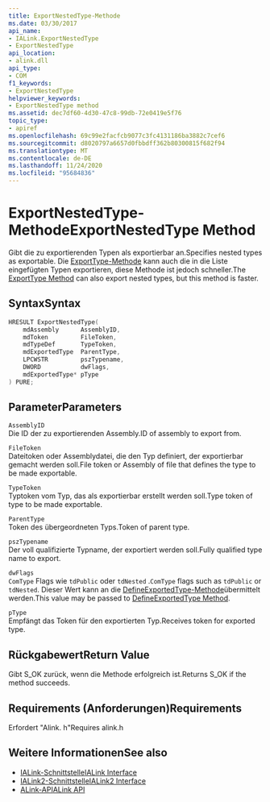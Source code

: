 ```yaml
---
title: ExportNestedType-Methode
ms.date: 03/30/2017
api_name:
- IALink.ExportNestedType
- ExportNestedType
api_location:
- alink.dll
api_type:
- COM
f1_keywords:
- ExportNestedType
helpviewer_keywords:
- ExportNestedType method
ms.assetid: dec7df60-4d30-47c8-99db-72e0419e5f76
topic_type:
- apiref
ms.openlocfilehash: 69c99e2facfcb9077c3fc4131186ba3882c7cef6
ms.sourcegitcommit: d8020797a6657d0fbbdff362b80300815f682f94
ms.translationtype: MT
ms.contentlocale: de-DE
ms.lasthandoff: 11/24/2020
ms.locfileid: "95684836"
---
```

# <a name="exportnestedtype-method"></a><span data-ttu-id="3ff9d-102">ExportNestedType-Methode</span><span class="sxs-lookup"><span data-stu-id="3ff9d-102">ExportNestedType Method</span></span>

<span data-ttu-id="3ff9d-103">Gibt die zu exportierenden Typen als exportierbar an.</span><span class="sxs-lookup"><span data-stu-id="3ff9d-103">Specifies nested types as exportable.</span></span> <span data-ttu-id="3ff9d-104">Die [ExportType-Methode](exporttype-method.md) kann auch die in die Liste eingefügten Typen exportieren, diese Methode ist jedoch schneller.</span><span class="sxs-lookup"><span data-stu-id="3ff9d-104">The [ExportType Method](exporttype-method.md) can also export nested types, but this method is faster.</span></span>  
  
## <a name="syntax"></a><span data-ttu-id="3ff9d-105">Syntax</span><span class="sxs-lookup"><span data-stu-id="3ff9d-105">Syntax</span></span>  
  
```cpp  
HRESULT ExportNestedType(  
    mdAssembly      AssemblyID,  
    mdToken         FileToken,  
    mdTypeDef       TypeToken,  
    mdExportedType  ParentType,  
    LPCWSTR         pszTypename,  
    DWORD           dwFlags,  
    mdExportedType* pType  
) PURE;
```  
  
## <a name="parameters"></a><span data-ttu-id="3ff9d-106">Parameter</span><span class="sxs-lookup"><span data-stu-id="3ff9d-106">Parameters</span></span>  

 `AssemblyID`  
 <span data-ttu-id="3ff9d-107">Die ID der zu exportierenden Assembly.</span><span class="sxs-lookup"><span data-stu-id="3ff9d-107">ID of assembly to export from.</span></span>  
  
 `FileToken`  
 <span data-ttu-id="3ff9d-108">Dateitoken oder Assemblydatei, die den Typ definiert, der exportierbar gemacht werden soll.</span><span class="sxs-lookup"><span data-stu-id="3ff9d-108">File token or Assembly of file that defines the type to be made exportable.</span></span>  
  
 `TypeToken`  
 <span data-ttu-id="3ff9d-109">Typtoken vom Typ, das als exportierbar erstellt werden soll.</span><span class="sxs-lookup"><span data-stu-id="3ff9d-109">Type token of type to be made exportable.</span></span>  
  
 `ParentType`  
 <span data-ttu-id="3ff9d-110">Token des übergeordneten Typs.</span><span class="sxs-lookup"><span data-stu-id="3ff9d-110">Token of parent type.</span></span>  
  
 `pszTypename`  
 <span data-ttu-id="3ff9d-111">Der voll qualifizierte Typname, der exportiert werden soll.</span><span class="sxs-lookup"><span data-stu-id="3ff9d-111">Fully qualified type name to export.</span></span>  
  
 `dwFlags`  
 <span data-ttu-id="3ff9d-112">`ComType` Flags wie `tdPublic` oder `tdNested` .</span><span class="sxs-lookup"><span data-stu-id="3ff9d-112">`ComType` flags such as `tdPublic` or `tdNested`.</span></span> <span data-ttu-id="3ff9d-113">Dieser Wert kann an die [DefineExportedType-Methode](../metadata/imetadataassemblyemit-defineexportedtype-method.md)übermittelt werden.</span><span class="sxs-lookup"><span data-stu-id="3ff9d-113">This value may be passed to [DefineExportedType Method](../metadata/imetadataassemblyemit-defineexportedtype-method.md).</span></span>  
  
 `pType`  
 <span data-ttu-id="3ff9d-114">Empfängt das Token für den exportierten Typ.</span><span class="sxs-lookup"><span data-stu-id="3ff9d-114">Receives token for exported type.</span></span>  
  
## <a name="return-value"></a><span data-ttu-id="3ff9d-115">Rückgabewert</span><span class="sxs-lookup"><span data-stu-id="3ff9d-115">Return Value</span></span>  

 <span data-ttu-id="3ff9d-116">Gibt S_OK zurück, wenn die Methode erfolgreich ist.</span><span class="sxs-lookup"><span data-stu-id="3ff9d-116">Returns S_OK if the method succeeds.</span></span>  
  
## <a name="requirements"></a><span data-ttu-id="3ff9d-117">Requirements (Anforderungen)</span><span class="sxs-lookup"><span data-stu-id="3ff9d-117">Requirements</span></span>  

 <span data-ttu-id="3ff9d-118">Erfordert "Alink. h"</span><span class="sxs-lookup"><span data-stu-id="3ff9d-118">Requires alink.h</span></span>  
  
## <a name="see-also"></a><span data-ttu-id="3ff9d-119">Weitere Informationen</span><span class="sxs-lookup"><span data-stu-id="3ff9d-119">See also</span></span>

- [<span data-ttu-id="3ff9d-120">IALink-Schnittstelle</span><span class="sxs-lookup"><span data-stu-id="3ff9d-120">IALink Interface</span></span>](ialink-interface.md)
- [<span data-ttu-id="3ff9d-121">IALink2-Schnittstelle</span><span class="sxs-lookup"><span data-stu-id="3ff9d-121">IALink2 Interface</span></span>](ialink2-interface.md)
- [<span data-ttu-id="3ff9d-122">ALink-API</span><span class="sxs-lookup"><span data-stu-id="3ff9d-122">ALink API</span></span>](index.md)
